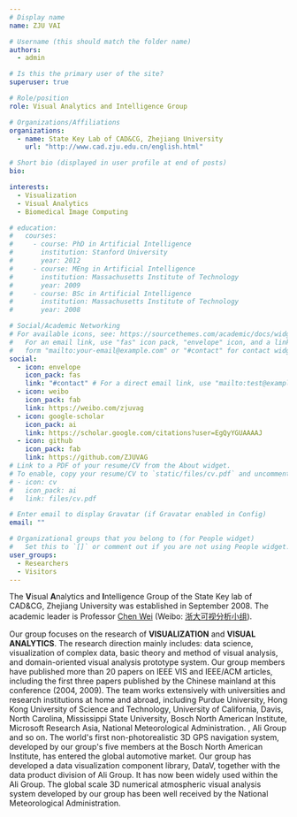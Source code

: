```yaml
---
# Display name
name: ZJU VAI

# Username (this should match the folder name)
authors:
  - admin

# Is this the primary user of the site?
superuser: true

# Role/position
role: Visual Analytics and Intelligence Group

# Organizations/Affiliations
organizations:
  - name: State Key Lab of CAD&CG, Zhejiang University
    url: "http://www.cad.zju.edu.cn/english.html"

# Short bio (displayed in user profile at end of posts)
bio:

interests:
  - Visualization
  - Visual Analytics
  - Biomedical Image Computing

# education:
#   courses:
#     - course: PhD in Artificial Intelligence
#       institution: Stanford University
#       year: 2012
#     - course: MEng in Artificial Intelligence
#       institution: Massachusetts Institute of Technology
#       year: 2009
#     - course: BSc in Artificial Intelligence
#       institution: Massachusetts Institute of Technology
#       year: 2008

# Social/Academic Networking
# For available icons, see: https://sourcethemes.com/academic/docs/widgets/#icons
#   For an email link, use "fas" icon pack, "envelope" icon, and a link in the
#   form "mailto:your-email@example.com" or "#contact" for contact widget.
social:
  - icon: envelope
    icon_pack: fas
    link: "#contact" # For a direct email link, use "mailto:test@example.org".
  - icon: weibo
    icon_pack: fab
    link: https://weibo.com/zjuvag
  - icon: google-scholar
    icon_pack: ai
    link: https://scholar.google.com/citations?user=EgQyYGUAAAAJ
  - icon: github
    icon_pack: fab
    link: https://github.com/ZJUVAG
# Link to a PDF of your resume/CV from the About widget.
# To enable, copy your resume/CV to `static/files/cv.pdf` and uncomment the lines below.
# - icon: cv
#   icon_pack: ai
#   link: files/cv.pdf

# Enter email to display Gravatar (if Gravatar enabled in Config)
email: ""

# Organizational groups that you belong to (for People widget)
#   Set this to `[]` or comment out if you are not using People widget.
user_groups:
  - Researchers
  - Visitors
---
```


The **V**isual **A**nalytics and **I**ntelligence Group of the State Key lab of CAD&CG, Zhejiang University was established in September 2008. The academic leader is Professor [Chen Wei](http://www.cad.zju.edu.cn/home/chenwei/) (Weibo: [浙大可视分析小组](https://weibo.com/zjuvag?topnav=1&topsug=1)).

Our group focuses on the research of **VISUALIZATION** and **VISUAL ANALYTICS**. The research direction mainly includes: data science, visualization of complex data, basic theory and method of visual analysis, and domain-oriented visual analysis prototype system. Our group members have published more than 20 papers on IEEE VIS and IEEE/ACM articles, including the first three papers published by the Chinese mainland at this conference (2004, 2009). The team works extensively with universities and research institutions at home and abroad, including Purdue University, Hong Kong University of Science and Technology, University of California, Davis, North Carolina, Mississippi State University, Bosch North American Institute, Microsoft Research Asia, National Meteorological Administration. , Ali Group and so on. The world's first non-photorealistic 3D GPS navigation system, developed by our group's five members at the Bosch North American Institute, has entered the global automotive market. Our group has developed a data visualization component library, DataV, together with the data product division of Ali Group. It has now been widely used within the Ali Group. The global scale 3D numerical atmospheric visual analysis system developed by our group has been well received by the National Meteorological Administration.

